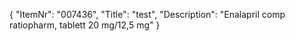 {
  "ItemNr": "007436",
  "Title": "test",
  "Description": "Enalapril comp ratiopharm, tablett 20 mg/12,5 mg"
}